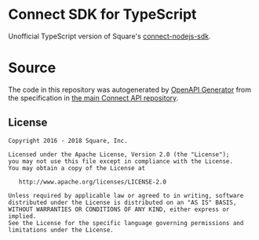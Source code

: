 Connect SDK for TypeScript
==========================
Unofficial TypeScript version of Square's [connect-nodejs-sdk][1].

Source
======
The code in this repository was autogenerated by [OpenAPI Generator][2] from the
specification in [the main Connect API repository][3].

License
-------
```
Copyright 2016 - 2018 Square, Inc.

Licensed under the Apache License, Version 2.0 (the "License");
you may not use this file except in compliance with the License.
You may obtain a copy of the License at

   http://www.apache.org/licenses/LICENSE-2.0

Unless required by applicable law or agreed to in writing, software
distributed under the License is distributed on an "AS IS" BASIS,
WITHOUT WARRANTIES OR CONDITIONS OF ANY KIND, either express or implied.
See the License for the specific language governing permissions and
limitations under the License.
```


[1]: https://github.com/square/connect-nodejs-sdk
[2]: https://github.com/OpenAPITools/openapi-generator
[3]: https://github.com/square/connect-api-specification
